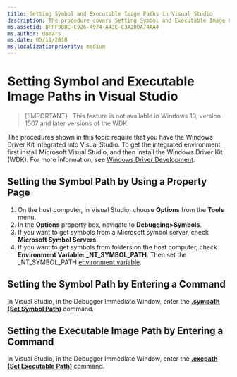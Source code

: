 ```yaml
---
title: Setting Symbol and Executable Image Paths in Visual Studio
description: The procedure covers Setting Symbol and Executable Image Paths in Visual Studio
ms.assetid: BFFF9BBC-C926-4974-A43E-C3A2DDA74AA4
ms.author: domars
ms.date: 05/11/2018
ms.localizationpriority: medium
---
```


# Setting Symbol and Executable Image Paths in Visual Studio

> [!IMPORTANT]  
> This feature is not available in Windows 10, version 1507 and later versions of the WDK.
>


The procedures shown in this topic require that you have the Windows Driver Kit integrated into Visual Studio. To get the integrated environment, first install Microsoft Visual Studio, and then install the Windows Driver Kit (WDK). For more information, see [Windows Driver Development](https://msdn.microsoft.com/library/windows/hardware/ff557573).

## <span id="Setting_the_Symbol_Path_by_Using_a_Property_Page"></span><span id="setting_the_symbol_path_by_using_a_property_page"></span><span id="SETTING_THE_SYMBOL_PATH_BY_USING_A_PROPERTY_PAGE"></span>Setting the Symbol Path by Using a Property Page


1.  On the host computer, in Visual Studio, choose **Options** from the **Tools** menu.
2.  In the **Options** property box, navigate to **Debugging&gt;Symbols**.
3.  If you want to get symbols from a Microsoft symbol server, check **Microsoft Symbol Servers**.
4.  If you want to get symbols from folders on the host computer, check **Environment Variable: \_NT\_SYMBOL\_PATH**. Then set the \_NT\_SYMBOL\_PATH [environment variable](general-environment-variables.md).

## <span id="Setting_the_Symbol_Path_by_Entering_a_Command"></span><span id="setting_the_symbol_path_by_entering_a_command"></span><span id="SETTING_THE_SYMBOL_PATH_BY_ENTERING_A_COMMAND"></span>Setting the Symbol Path by Entering a Command


In Visual Studio, in the Debugger Immediate Window, enter the [**.sympath (Set Symbol Path)**](-sympath--set-symbol-path-.md) command.

## <span id="Setting_the_Executable_Image_Path_by_Entering_a_Command"></span><span id="setting_the_executable_image_path_by_entering_a_command"></span><span id="SETTING_THE_EXECUTABLE_IMAGE_PATH_BY_ENTERING_A_COMMAND"></span>Setting the Executable Image Path by Entering a Command


In Visual Studio, in the Debugger Immediate Window, enter the [**.exepath (Set Executable Path)**](-exepath--set-executable-path-.md) command.

 

 





